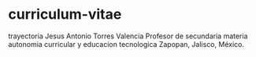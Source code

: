 # curriculum-vitae
trayectoria
Jesus Antonio Torres Valencia 
Profesor de  secundaria 
materia autonomia curricular y  educacion tecnologica 
Zapopan, Jalisco, México.
